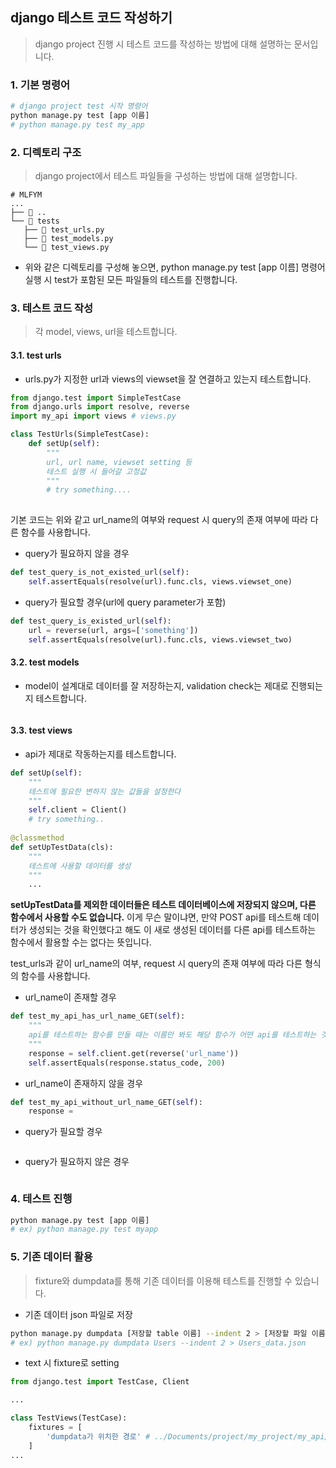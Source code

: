 ## django 테스트 코드 작성하기

> django project 진행 시 테스트 코드를 작성하는 방법에 대해 설명하는 문서입니다. 

### 1. 기본 명령어

```python
# django project test 시작 명령어
python manage.py test [app 이름]
# python manage.py test my_app
```



### 2. 디렉토리 구조

> django project에서 테스트 파일들을 구성하는 방법에 대해 설명합니다.

```
# MLFYM
...
├── 📂 ..
└── 📂 tests
   ├── 📄 test_urls.py
   ├── 📄 test_models.py
   └── 📄 test_views.py

```

- 위와 같은 디렉토리를 구성해 놓으면, python manage.py test [app 이름] 명령어 실행 시 test가 포함된 모든 파일들의 테스트를 진행합니다. 

### 3. 테스트 코드 작성

> 각 model, views, url을 테스트합니다.

#### 3.1. test urls

- urls.py가 지정한 url과 views의 viewset을 잘 연결하고 있는지 테스트합니다.

```python
from django.test import SimpleTestCase
from django.urls import resolve, reverse
import my_api import views # views.py

class TestUrls(SimpleTestCase):
    def setUp(self):
        """
        url, url name, viewset setting 등
        테스트 실행 시 들어갈 고정값
        """
        # try something....
     
```

기본 코드는 위와 같고 url_name의 여부와 request 시 query의 존재 여부에 따라 다른 함수를 사용합니다.  

- query가 필요하지 않을 경우

```python
def test_query_is_not_existed_url(self):
    self.assertEquals(resolve(url).func.cls, views.viewset_one)
```

- query가 필요할 경우(url에 query parameter가 포함)

```python
def test_query_is_existed_url(self):
    url = reverse(url, args=['something'])
    self.assertEquals(resolve(url).func.cls, views.viewset_two)
```





#### 3.2. test models

- model이 설계대로 데이터를 잘 저장하는지, validation check는 제대로 진행되는지 테스트합니다. 

```
```



#### 3.3. test views

- api가 제대로 작동하는지를 테스트합니다.

```python
def setUp(self):
    """
    테스트에 필요한 변하지 않는 값들을 설정한다
    """
    self.client = Client()
    # try something..
    
@classmethod
def setUpTestData(cls):
    """
    테스트에 사용할 데이터를 생성
    """
    ...
```

**setUpTestData를 제외한 데이터들은 테스트 데이터베이스에 저장되지 않으며, 다른 함수에서 사용할 수도 없습니다.** 이게 무슨 말이냐면, 만약 POST api를 테스트해 데이터가 생성되는 것을 확인했다고 해도 이 새로 생성된 데이터를 다른 api를 테스트하는 함수에서 활용할 수는 없다는 뜻입니다.  

test_urls과 같이 url_name의 여부, request 시 query의 존재 여부에 따라 다른 형식의 함수를 사용합니다. 

- url_name이 존재할 경우

```python
def test_my_api_has_url_name_GET(self):
    """
    api를 테스트하는 함수를 만들 때는 이름만 봐도 해당 함수가 어떤 api를 테스트하는 것인지 명확히 알 수 있도록 한다. 
    """
    response = self.client.get(reverse('url_name'))
    self.assertEquals(response.status_code, 200)
```



- url_name이 존재하지 않을 경우

```python
def test_my_api_without_url_name_GET(self):
    response = 
```



- query가 필요할 경우

```
```



- query가 필요하지 않은 경우

```
```



### 4. 테스트 진행

```bash
python manage.py test [app 이름]
# ex) python manage.py test myapp
```



### 5. 기존 데이터 활용

> fixture와 dumpdata를 통해 기존 데이터를 이용해 테스트를 진행할 수 있습니다.

- 기존 데이터 json 파일로 저장

```bash
python manage.py dumpdata [저장할 table 이름] --indent 2 > [저장할 파일 이름]
# ex) python manage.py dumpdata Users --indent 2 > Users_data.json
```

- text 시 fixture로 setting

```python
from django.test import TestCase, Client

...

class TestViews(TestCase):
    fixtures = [
        'dumpdata가 위치한 경로' # ../Documents/project/my_project/my_api/fixtures/data.json
    ]
...
```

